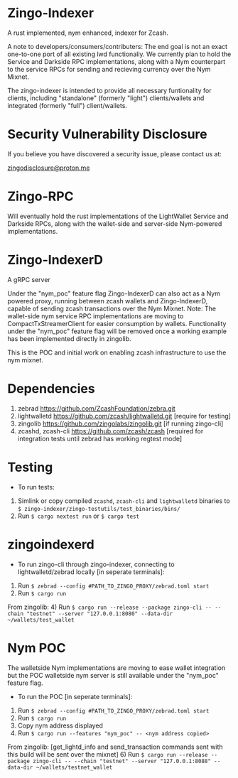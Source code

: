 # Zingo-Indexer
A rust implemented, nym enhanced, indexer for Zcash.

A note to developers/consumers/contributers: The end goal is not an exact one-to-one port of all existing lwd functionaliy.
We currently plan to hold the Service and Darkside RPC implementations, along with a Nym counterpart to the service RPCs for sending and recieving currency over the Nym Mixnet.

The zingo-indexer is intended to provide all necessary funtionality for clients, including "standalone" (formerly "light") clients/wallets and integrated (formerly "full") client/wallets.

# Security Vulnerability Disclosure
If you believe you have discovered a security issue, please contact us at:

zingodisclosure@proton.me

# Zingo-RPC
Will eventually hold the rust implementations of the LightWallet Service and Darkside RPCs, along with the wallet-side and server-side Nym-powered implementations.

# Zingo-IndexerD
A gRPC server

Under the "nym_poc" feature flag Zingo-IndexerD can also act as a Nym powered proxy, running between zcash wallets and Zingo-IndexerD, capable of sending zcash transactions over the Nym Mixnet. 
Note: The wallet-side nym service RPC implementations are moving to CompactTxStreamerClient for easier consumption by wallets. Functionality under the "nym_poc" feature flag will be removed once a working example has been implemented directly in zingolib.

This is the POC and initial work on enabling zcash infrastructure to use the nym mixnet.

# Dependencies
1) zebrad <https://github.com/ZcashFoundation/zebra.git>
2) lightwalletd <https://github.com/zcash/lightwalletd.git> [require for testing]
3) zingolib <https://github.com/zingolabs/zingolib.git> [if running zingo-cli]
4) zcashd, zcash-cli <https://github.com/zcash/zcash> [required for integration tests until zebrad has working regtest mode]


# Testing
- To run tests:
1) Simlink or copy compiled `zcashd`, `zcash-cli` and `lightwalletd` binaries to `$ zingo-indexer/zingo-testutils/test_binaries/bins/`
3) Run `$ cargo nextest run` or `$ cargo test`

# zingoindexerd
- To run zingo-cli through zingo-indexer, connecting to lightwalletd/zebrad locally [in seperate terminals]:
1) Run `$ zebrad --config #PATH_TO_ZINGO_PROXY/zebrad.toml start`
3) Run `$ cargo run`

From zingolib:
4) Run `$ cargo run --release --package zingo-cli -- --chain "testnet" --server "127.0.0.1:8080" --data-dir ~/wallets/test_wallet`

# Nym POC
The walletside Nym implementations are moving to ease wallet integration but the POC walletside nym server is still available under the "nym_poc" feature flag.
- To run the POC [in seperate terminals]:
1) Run `$ zebrad --config #PATH_TO_ZINGO_PROXY/zebrad.toml start`
3) Run `$ cargo run`
4) Copy nym address displayed
5) Run `$ cargo run --features "nym_poc" -- <nym address copied>`

From zingolib: [get_lightd_info and send_transaction commands sent with this build will be sent over the mixnet]
6) Run `$ cargo run --release --package zingo-cli -- --chain "testnet" --server "127.0.0.1:8088" --data-dir ~/wallets/testnet_wallet`

